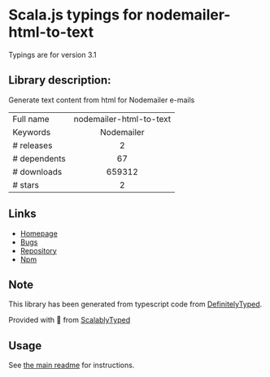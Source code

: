 
# Scala.js typings for nodemailer-html-to-text

Typings are for version 3.1

## Library description:
Generate text content from html for Nodemailer e-mails

|                    |                 |
| ------------------ | :-------------: |
| Full name          | nodemailer-html-to-text |
| Keywords           | Nodemailer |
| # releases         | 2 |
| # dependents       | 67 |
| # downloads        | 659312 |
| # stars            | 2 |

## Links
- [Homepage](https://github.com/andris9/nodemailer-html-to-text)
- [Bugs](https://github.com/andris9/nodemailer-html-to-text/issues)
- [Repository](https://github.com/andris9/nodemailer-html-to-text)
- [Npm](https://www.npmjs.com/package/nodemailer-html-to-text)
    


## Note
This library has been generated from typescript code from [DefinitelyTyped](https://definitelytyped.org).

Provided with :purple_heart: from [ScalablyTyped](https://github.com/oyvindberg/ScalablyTyped)

## Usage
See [the main readme](../../readme.md) for instructions.


